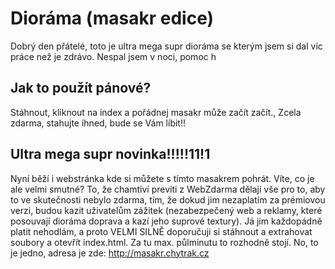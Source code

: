 # Dioráma (masakr edice)

Dobrý den přátelé, toto je ultra mega supr dioráma se kterým jsem si dal víc práce než je zdrávo. Nespal jsem v noci, pomoc h

## Jak to použít pánové?
Stáhnout, kliknout na index a pořádnej masakr může začít začít.,
Zcela zdarma, stahujte ihned, bude se Vám líbit!!

## Ultra mega supr novinka!!!!!11!1
Nyní běží i webstránka kde si můžete s tímto masakrem pohrát.
Víte, co je ale velmi smutné? To, že chamtiví prevíti z WebZdarma dělají vše pro to, aby to ve skutečnosti nebylo zdarma, tím, že dokud jim nezaplatím za prémiovou verzi, budou kazit uživatelům zážitek (nezabezpečený web a reklamy, které posouvají dioráma doprava a kazí jeho suprové textury). Já jim každopádně platit nehodlám, a proto VELMI SILNĚ doporučuji si stáhnout a extrahovat soubory a otevřít index.html. Za tu max. půlminutu to rozhodně stojí.
No, to je jedno, adresa je zde: <http://masakr.chytrak.cz>
